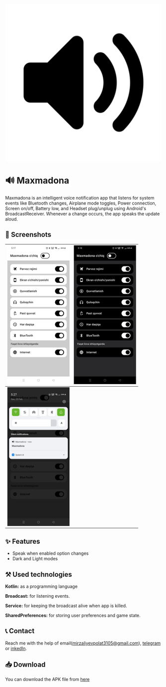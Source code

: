 
![Logo](https://github.com/MirzalievPulat/Maxmadona/blob/main/ic_launcher-playstore.png?raw=true)


# 🔊 Maxmadona

Maxmadona is an intelligent voice notification app that listens for system events like Bluetooth changes, Airplane mode toggles, Power connection, Screen on/off, Battery low, and Headset plug/unplug using Android's BroadcastReceiver. Whenever a change occurs, the app speaks the update aloud.
## 📸 Screenshots

| <img src="https://github.com/MirzalievPulat/Maxmadona/blob/main/1.jpg?raw=true" width="200"/> | <img src="https://github.com/MirzalievPulat/Maxmadona/blob/main/2.jpg?raw=true" width="200"/> |
|---|---|
| <img src="https://github.com/MirzalievPulat/Maxmadona/blob/main/3.jpg?raw=true" width="200"/> |


## ✨ Features
- Speak when enabled option changes
- Dark and Light modes


## ⚒️ Used technologies 

**Kotlin:** as a programming language

**Broadcast:** for listening events.

**Service:** for keeping the broadcast alive when app is killed.

**SharedPreferences:** for storing user preferences and game state.


## 📞 Contact

Reach me with the help of email(mirzaliyevpolat3105@gmail.com), [telegram](https://t.me/mirzaliyev2002) or [inkedIn](https://www.linkedin.com/in/po-lat-mirzaliyev-1628762b6/).

## 📥 Download

You can download the APK file from [here](https://github.com/MirzalievPulat/Maxmadona/raw/main/app-release.apk)
